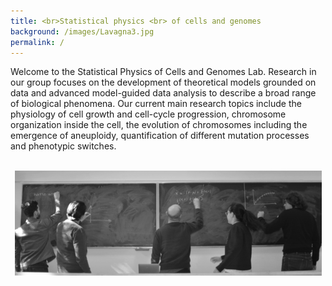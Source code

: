 ```yaml
---
title: <br>Statistical physics <br> of cells and genomes
background: /images/Lavagna3.jpg
permalink: /
---
```


Welcome to the Statistical Physics of Cells and Genomes Lab. Research in our group focuses on the development of theoretical models grounded on data and advanced model-guided data analysis to describe a broad range of biological phenomena. Our current main research topics include the physiology of cell growth and cell-cycle progression, chromosome organization inside the cell, the evolution of chromosomes including the emergence of aneuploidy, quantification of different mutation processes and phenotypic switches.
<br><br>
<p align="center">
  <img src="images/LavagnaSmallestGray.gif" alt="SPCG in action" />
</p>
